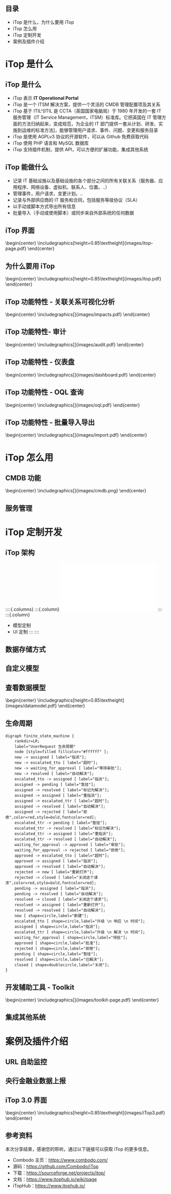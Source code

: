 ## 目录
- iTop 是什么，为什么要用 iTop
- iTop 怎么用
- iTop 定制开发
- 案例及插件介绍

# iTop 是什么

## iTop 是什么
<!--
![](images/logo.svg){height=11%}
![](images/itil.svg){height=11%}
![](images/cmdb.svg){height=11%}
![](images/php.svg){height=11%}
![](images/mysql.svg){height=11%}
![](images/github.svg){height=11%}
![](images/agpl.svg){height=11%}
![](images/plugin.svg){height=11%}
![](images/api.svg){height=11%}
-->
- iTop 表示  **IT Operational Portal**
- iTop 是一个 ITSM 解决方案，提供一个灵活的 CMDB 管理配置项及其关系
- iTop 基于 ITIL^[ITIL 是 CCTA（英国国家电脑局）于 1980 年开发的一套 IT 服务管理（IT Service Management，ITSM）标准库。它把英国在 IT 管理方面的方法归纳起来，变成规范，为企业的 IT 部门提供一套从计划、研发、实施到运维的标准方法]，能够管理用户请求、事件、问题、变更和服务目录
- iTop 是使用 AGPLv3 协议的开源软件，可以从 Github 免费获取代码
- iTop 使用 PHP 语言和 MySQL 数据库
- iTop 支持插件机制，提供 API，可以方便的扩展功能，集成其他系统

<!--
- iTop Hub 提供插件下载（部分付费）以及完善的文档
-->

## iTop 能做什么

- 记录 IT 基础设施以及基础设施的各个部分之间的所有关联关系（服务器、应用程序、网络设备、虚拟机、联系人、位置。..）
- 管理事件，用户请求，变更计划。..
- 记录与外部供应商的 IT 服务和合同，包括服务等级协议（SLA）
- 以手动或脚本方式导出所有信息
- 批量导入（手动或使用脚本）或同步来自外部系统的任何数据

## iTop 界面

\begin{center}
\includegraphics[height=0.85\textheight]{images/itop-page.pdf}
\end{center}

## 为什么要用 iTop
\begin{center}
\includegraphics[height=0.85\textheight]{images/itop.pdf}
\end{center}

## iTop 功能特性 - 关联关系可视化分析
\begin{center}
\includegraphics[]{images/impacts.pdf}
\end{center}

## iTop 功能特性- 审计

\begin{center}
\includegraphics[]{images/audit.pdf}
\end{center}

## iTop 功能特性 - 仪表盘
\begin{center}
\includegraphics[]{images/dashboard.pdf}
\end{center}

## iTop 功能特性 - OQL 查询
\begin{center}
\includegraphics[]{images/oql.pdf}
\end{center}

## iTop 功能特性 - 批量导入导出

\begin{center}
\includegraphics[]{images/import.pdf}
\end{center}

# iTop 怎么用

## CMDB 功能

\begin{center}
\includegraphics[]{images/cmdb.png}
\end{center}

## 服务管理

# iTop 定制开发

## iTop 架构

::::{.columns}
:::{.column}
![](images/itop-architecture.pdf)
:::
:::{.column}
- 模型定制
- UI 定制
:::
::::

## 数据存储方式
## 自定义模型

## 查看数据模型
\begin{center}
\includegraphics[height=0.85\textheight]{images/datamodel.pdf}
\end{center}

## 生命周期

```{#fig:userrequest2 .plot:dot height=85%}
digraph finite_state_machine {
	rankdir=LR;
	label="UserRequest 生命周期"
	node [style=filled fillcolor="#ffffff" ];
	new -> assigned [ label="指派"];
	new -> escalated_tto [ label="超时"];
	new -> waiting_for_approval [ label="等待审批"];
	new -> resolved [ label="自动解决"];
	escalated_tto -> assigned [ label="指派"];
	assigned -> pending [ label="暂挂"];
	assigned -> resolved [ label="标记为解决"];
	assigned -> assigned [ label="重指派"];
	assigned -> escalated_ttr [ label="超时"];
	assigned -> resolved [ label="自动解决"];
	assigned -> rejected [ label="拒绝",color=red,style=bold,fontcolor=red];
	escalated_ttr -> pending [ label="暂挂"];
	escalated_ttr -> resolved [ label="标记为解决"];
	escalated_ttr -> assigned [ label="重指派"];
	escalated_ttr -> resolved [ label="自动解决"];
	waiting_for_approval -> approved [ label="审批"];
	waiting_for_approval -> rejected [ label="拒绝"];
	approved -> escalated_tto [ label="超时"];
	approved -> assigned [ label="指派"];
	approved -> resolved [ label="自动解决"];
	rejected -> new [ label="重新打开"];
	rejected -> closed [ label="关闭这个请求",color=red,style=bold,fontcolor=red];
	pending -> assigned [ label="指派"];
	pending -> resolved [ label="自动解决"];
	resolved -> closed [ label="关闭这个请求"];
	resolved -> assigned [ label="重新打开"];
	resolved -> resolved [ label="自动解决"];
	new [ shape=circle,label="新建"];
	escalated_tto [ shape=circle,label="升级 \n 响应 \n 时间"];
	assigned [ shape=circle,label="指派"];
	escalated_ttr [ shape=circle,label="升级 \n 解决 \n 时间"];
	waiting_for_approval [ shape=circle,label="待批"];
	approved [ shape=circle,label="批准"];
	rejected [ shape=circle,label="拒绝"];
	pending [ shape=circle,label="暂挂"];
	resolved [ shape=circle,label="已解决"];
	closed [ shape=doublecircle,label="关闭"];
}
```

## 开发辅助工具 - Toolkit
\begin{center}
\includegraphics[]{images/toolkit-page.pdf}
\end{center}

## 集成其他系统

# 案例及插件介绍

## URL 自助监控

## 央行金融业数据上报

## iTop 3.0 界面

\begin{center}
\includegraphics[height=0.85\textheight]{images/iTop3.pdf}
\end{center}

## 参考资料

本次分享结束，感谢您的聆听。通过以下链接可以获取 iTop 的更多信息。

- Combodo 主页：https://www.combodo.com/
- 源码：https://github.com/Combodo/iTop
- 下载：https://sourceforge.net/projects/itop/
- 文档：https://www.itophub.io/wiki/page
- iTopHub：https://www.itophub.io/